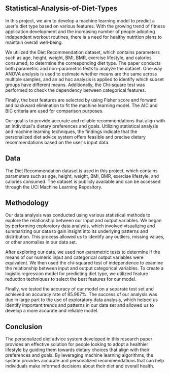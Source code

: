 ## Statistical-Analysis-of-Diet-Types
In this project, we aim to develop a machine learning model to predict a user's diet type based on various features. With the growing trend of fitness application development and the increasing number of people adopting independent workout routines, there is a need for healthy nutrition plans to maintain overall well-being.

We utilized the Diet Recommendation dataset, which contains parameters such as age, height, weight, BMI, BMR, exercise lifestyle, and calories consumed, to determine the corresponding diet type. The paper conducts both parametric and non-parametric tests to analyze the dataset. One-way ANOVA analysis is used to estimate whether means are the same across multiple samples, and an ad hoc analysis is applied to identify which subset groups have different means. Additionally, the Chi-square test was performed to check the dependency between categorical features.

Finally, the best features are selected by using Fisher score and forward and backward elimination to fit the machine learning model. The AIC and BIC criteria are used for comparison purposes.

Our goal is to provide accurate and reliable recommendations that align with an individual's dietary preferences and goals. Utilizing statistical analysis and machine learning techniques, the findings indicate that the personalized diet advice system offers feasible and precise dietary recommendations based on the user's input data.

## Data
The Diet Recommendation dataset is used in this project, which contains parameters such as age, height, weight, BMI, BMR, exercise lifestyle, and calories consumed. The dataset is publicly available and can be accessed through the UCI Machine Learning Repository.

## Methodology
Our data analysis was conducted using various statistical methods to explore the relationship between our input and output variables. We began by performing exploratory data analysis, which involved visualizing and summarizing our data to gain insight into its underlying patterns and distribution. This process allowed us to identify any outliers, missing values, or other anomalies in our data set.

After exploring our data, we used non-parametric tests to determine if the means of our numeric input and categorical output variables were equivalent. We then used the chi-squared test of independence to examine the relationship between input and output categorical variables. To create a logistic regression model for predicting diet type, we utilized feature reduction techniques to select the best features for our model.

Finally, we tested the accuracy of our model on a separate test set and achieved an accuracy rate of 85.967%. The success of our analysis was due in large part to the use of exploratory data analysis, which helped us identify important trends and patterns in our data set and allowed us to develop a more accurate and reliable model.

## Conclusion
The personalized diet advice system developed in this research paper provides an effective solution for people looking to adopt a healthier lifestyle by guiding them towards dietary choices that align with their preferences and goals. By leveraging machine learning algorithms, the system provides accurate and personalized recommendations that can help individuals make informed decisions about their diet and overall health.
